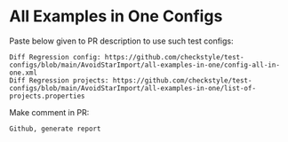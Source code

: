 # All Examples in One Configs
Paste below given to PR description to use such test configs:
```
Diff Regression config: https://github.com/checkstyle/test-configs/blob/main/AvoidStarImport/all-examples-in-one/config-all-in-one.xml
Diff Regression projects: https://github.com/checkstyle/test-configs/blob/main/AvoidStarImport/all-examples-in-one/list-of-projects.properties
```
Make comment in PR:
```
Github, generate report
```
